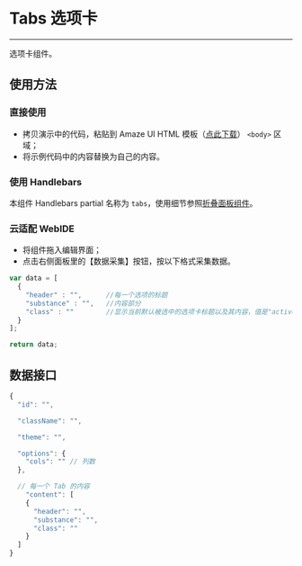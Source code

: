 # Tabs 选项卡
---

选项卡组件。

## 使用方法

### 直接使用

- 拷贝演示中的代码，粘贴到 Amaze UI HTML 模板（[点此下载](/getting-started)） `<body>` 区域；
- 将示例代码中的内容替换为自己的内容。

### 使用 Handlebars

本组件 Handlebars partial 名称为 `tabs`，使用细节参照[折叠面板组件](/widgets/accordion)。

### 云适配 WebIDE

- 将组件拖入编辑界面；
- 点击右侧面板里的【数据采集】按钮，按以下格式采集数据。

```javascript
var data = [
  {
    "header" : "",      //每一个选项的标题
    "substance" : "",   //内容部分
    "class" : ""        //显示当前默认被选中的选项卡标题以及其内容，值是"active"，如果有多个选项，只允许一个tab被激活
  }
];

return data;
```

## 数据接口

```javascript
{
  "id": "",

  "className": "",

  "theme": "",

  "options": {
    "cols": "" // 列数
  },

  // 每一个 Tab 的内容
	"content": [
    {
      "header": "",
      "substance": "",
      "class": ""
    }
  ]
}
```